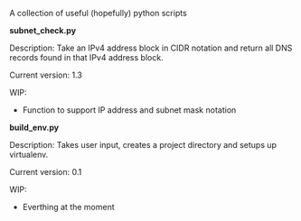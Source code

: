 A collection of useful (hopefully) python scripts

**subnet_check.py**

Description:
Take an IPv4 address block in CIDR notation and return all DNS records
found in that IPv4 address block.

Current version: 1.3

WIP:
- Function to support IP address and subnet mask notation

**build_env.py**

Description:
Takes user input, creates a project directory and setups up virtualenv.

Current version: 0.1

WIP:
- Everthing at the moment